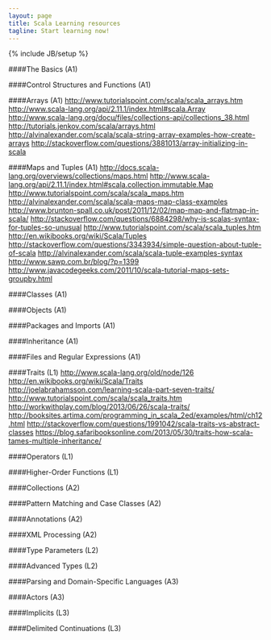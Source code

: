 ```yaml
---
layout: page
title: Scala Learning resources
tagline: Start learning now!
---
```

{% include JB/setup %}

####The Basics (A1)

####Control Structures and Functions (A1)

####Arrays (A1)
	http://www.tutorialspoint.com/scala/scala_arrays.htm
	http://www.scala-lang.org/api/2.11.1/index.html#scala.Array
	http://www.scala-lang.org/docu/files/collections-api/collections_38.html
	http://tutorials.jenkov.com/scala/arrays.html
	http://alvinalexander.com/scala/scala-string-array-examples-how-create-arrays
	http://stackoverflow.com/questions/3881013/array-initializing-in-scala


####Maps and Tuples (A1)
	http://docs.scala-lang.org/overviews/collections/maps.html
	http://www.scala-lang.org/api/2.11.1/index.html#scala.collection.immutable.Map
	http://www.tutorialspoint.com/scala/scala_maps.htm
	http://alvinalexander.com/scala/scala-maps-map-class-examples
	http://www.brunton-spall.co.uk/post/2011/12/02/map-map-and-flatmap-in-scala/
    http://stackoverflow.com/questions/6884298/why-is-scalas-syntax-for-tuples-so-unusual 
    http://www.tutorialspoint.com/scala/scala_tuples.htm
    http://en.wikibooks.org/wiki/Scala/Tuples
    http://stackoverflow.com/questions/3343934/simple-question-about-tuple-of-scala
    http://alvinalexander.com/scala/scala-tuple-examples-syntax
    http://www.sawp.com.br/blog/?p=1399
    http://www.javacodegeeks.com/2011/10/scala-tutorial-maps-sets-groupby.html

####Classes (A1)

####Objects (A1)

####Packages and Imports (A1)

####Inheritance (A1)

####Files and Regular Expressions (A1)

####Traits (L1)
	http://www.scala-lang.org/old/node/126
    http://en.wikibooks.org/wiki/Scala/Traits
    http://joelabrahamsson.com/learning-scala-part-seven-traits/
    http://www.tutorialspoint.com/scala/scala_traits.htm
    http://workwithplay.com/blog/2013/06/26/scala-traits/
    http://booksites.artima.com/programming_in_scala_2ed/examples/html/ch12.html
    http://stackoverflow.com/questions/1991042/scala-traits-vs-abstract-classes
    https://blog.safaribooksonline.com/2013/05/30/traits-how-scala-tames-multiple-inheritance/

####Operators (L1)

####Higher-Order Functions (L1)

####Collections (A2)

####Pattern Matching and Case Classes (A2)

####Annotations (A2)

####XML Processing (A2)

####Type Parameters (L2)

####Advanced Types  (L2)

####Parsing and Domain-Specific Languages (A3)

####Actors (A3)

####Implicits (L3)

####Delimited Continuations (L3)